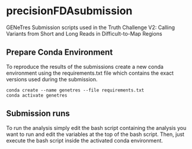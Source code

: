 # precisionFDAsubmission
 GENeTres Submission scripts used in the Truth Challenge V2: Calling Variants from Short and Long Reads in Difficult-to-Map Regions

## Prepare Conda Environment

To reproduce the results of the submissions create a new conda environment using the requirements.txt file which contains the exact versions used during the submission.

```
conda create --name genetres --file requirements.txt
conda activate genetres
```

## Submission runs

To run the analysis simply edit the bash script containing the analysis you want to run and edit the variables at the top of the bash script. Then, just execute the bash script inside the activated conda environment. 
